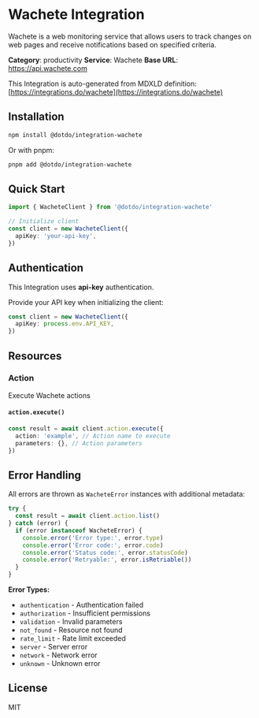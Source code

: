 # Wachete Integration

Wachete is a web monitoring service that allows users to track changes on web pages and receive notifications based on specified criteria.

**Category**: productivity
**Service**: Wachete
**Base URL**: https://api.wachete.com

This Integration is auto-generated from MDXLD definition: [https://integrations.do/wachete](https://integrations.do/wachete)

## Installation

```bash
npm install @dotdo/integration-wachete
```

Or with pnpm:

```bash
pnpm add @dotdo/integration-wachete
```

## Quick Start

```typescript
import { WacheteClient } from '@dotdo/integration-wachete'

// Initialize client
const client = new WacheteClient({
  apiKey: 'your-api-key',
})
```

## Authentication

This Integration uses **api-key** authentication.

Provide your API key when initializing the client:

```typescript
const client = new WacheteClient({
  apiKey: process.env.API_KEY,
})
```

## Resources

### Action

Execute Wachete actions

#### `action.execute()`

```typescript
const result = await client.action.execute({
  action: 'example', // Action name to execute
  parameters: {}, // Action parameters
})
```

## Error Handling

All errors are thrown as `WacheteError` instances with additional metadata:

```typescript
try {
  const result = await client.action.list()
} catch (error) {
  if (error instanceof WacheteError) {
    console.error('Error type:', error.type)
    console.error('Error code:', error.code)
    console.error('Status code:', error.statusCode)
    console.error('Retryable:', error.isRetriable())
  }
}
```

**Error Types:**

- `authentication` - Authentication failed
- `authorization` - Insufficient permissions
- `validation` - Invalid parameters
- `not_found` - Resource not found
- `rate_limit` - Rate limit exceeded
- `server` - Server error
- `network` - Network error
- `unknown` - Unknown error

## License

MIT
